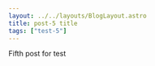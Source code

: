 ```yaml
---
layout: ../../layouts/BlogLayout.astro
title: post-5 title
tags: ["test-5"]
---
```


Fifth post for test